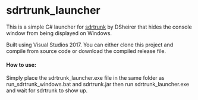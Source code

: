 # sdrtrunk_launcher

This is a simple C# launcher for [sdrtrunk](https://github.com/DSheirer/sdrtrunk) by DSheirer that hides the console window from being displayed on Windows.

Built using Visual Studios 2017. You can either clone this project and compile from source code or download the compiled release file.

#### How to use:

Simply place the sdrtrunk_launcher.exe file in the same folder as run_sdrtrunk_windows.bat and sdrtrunk.jar then run sdrtrunk_launcher.exe and wait for sdrtrunk to show up.
